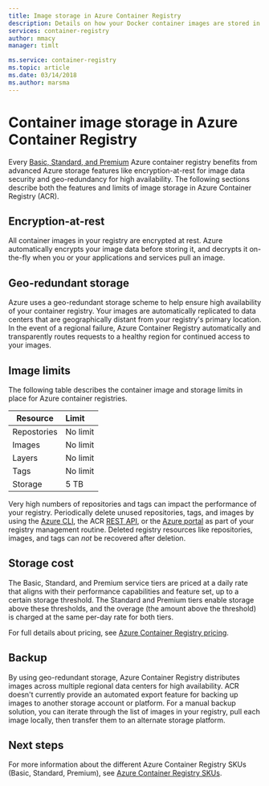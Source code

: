 ```yaml
---
title: Image storage in Azure Container Registry
description: Details on how your Docker container images are stored in Azure Container Registry, including security, redundancy, and capacity.
services: container-registry
author: mmacy
manager: timlt

ms.service: container-registry
ms.topic: article
ms.date: 03/14/2018
ms.author: marsma
---
```


# Container image storage in Azure Container Registry

Every [Basic, Standard, and Premium](container-registry-skus.md) Azure container registry benefits from advanced Azure storage features like encryption-at-rest for image data security and geo-redundancy for high availability. The following sections describe both the features and limits of image storage in Azure Container Registry (ACR).

## Encryption-at-rest

All container images in your registry are encrypted at rest. Azure automatically encrypts your image data before storing it, and decrypts it on-the-fly when you or your applications and services pull an image.

## Geo-redundant storage

Azure uses a geo-redundant storage scheme to help ensure high availability of your container registry. Your images are automatically replicated to data centers that are geographically distant from your registry's primary location. In the event of a regional failure, Azure Container Registry automatically and transparently routes requests to a healthy region for continued access to your images.

## Image limits

The following table describes the container image and storage limits in place for Azure container registries.

| Resource | Limit |
| -------- | :---- |
| Repostories | No limit |
| Images | No limit |
| Layers | No limit |
| Tags | No limit|
| Storage | 5 TB |

Very high numbers of repositories and tags can impact the performance of your registry. Periodically delete unused repositories, tags, and images by using the [Azure CLI](/cli/azure/acr), the ACR [REST API](/rest/api/containerregistry/), or the [Azure portal][portal] as part of your registry management routine. Deleted registry resources like repositories, images, and tags can *not* be recovered after deletion.

## Storage cost

The Basic, Standard, and Premium service tiers are priced at a daily rate that aligns with their performance capabilities and feature set, up to a certain storage threshold. The Standard and Premium tiers enable storage above these thresholds, and the overage (the amount above the threshold) is charged at the same per-day rate for both tiers.

For full details about pricing, see [Azure Container Registry pricing][pricing].

## Backup

By using geo-redundant storage, Azure Container Registry distributes images across multiple regional data centers for high availability. ACR doesn't currently provide an automated export feature for backing up images to another storage account or platform. For a manual backup solution, you can iterate through the list of images in your registry, pull each image locally, then transfer them to an alternate storage platform.

## Next steps

For more information about the different Azure Container Registry SKUs (Basic, Standard, Premium), see [Azure Container Registry SKUs](container-registry-skus.md).

<!-- IMAGES -->

<!-- LINKS - External -->
[portal]: https://portal.azure.com
[pricing]: http://aka.ms/acr/pricing

<!-- LINKS - Internal -->
